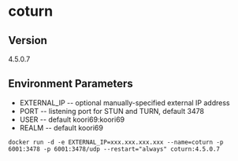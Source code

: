 # coturn
## Version

4.5.0.7

Environment Parameters
-----------------
* EXTERNAL_IP -- optional manually-specified external IP address
* PORT -- listening port for STUN and TURN, default 3478
* USER -- default koori69:koori69
* REALM -- default koori69

 ```shell
docker run -d -e EXTERNAL_IP=xxx.xxx.xxx.xxx --name=coturn -p 6001:3478 -p 6001:3478/udp --restart="always" coturn:4.5.0.7
 ```

